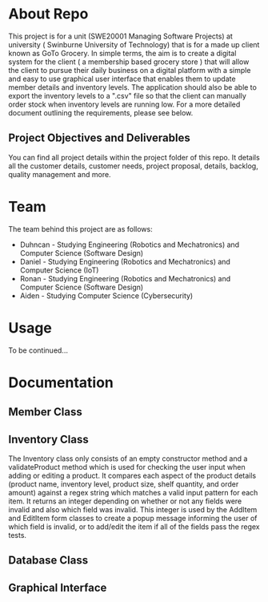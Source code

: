 # About Repo
This project is for a unit (SWE20001 Managing Software Projects) at university ( Swinburne University of Technology) that is for a made up client known as GoTo Grocery. In simple terms, the aim is to create a digital system for the client ( a membership based grocery store ) that will allow the client to pursue their daily business on a digital platform with a simple and easy to use graphical user interface that enables them to update member details and inventory levels. The application should also be able to export the inventory levels to a ".csv" file so that the client can manually order stock when inventory levels are running low. For a more detailed document outlining the requirements, please see below. 

## Project Objectives and Deliverables
You can find all project details within the project folder of this repo. It details all the customer details, customer needs, project proposal, details, backlog, quality management and more.

# Team
The team behind this project are as follows:
- Duhncan - Studying Engineering (Robotics and Mechatronics) and Computer Science (Software Design)
- Daniel - Studying Engineering (Robotics and Mechatronics) and Computer Science (IoT)
- Ronan - Studying Engineering (Robotics and Mechatronics) and Computer Science (Software Design)
- Aiden - Studying Computer Science (Cybersecurity)

# Usage
To be continued...

# Documentation 
## Member Class

## Inventory Class
The Inventory class only consists of an empty constructor method and a validateProduct method which is used for checking the user input when adding or editing a product. It compares each aspect of the product details (product name, inventory level, product size, shelf quantity, and order amount) against a regex string which matches a valid input pattern for each item. It returns an integer depending on whether or not any fields were invalid and also which field was invalid. This integer is used by the AddItem and EditItem form classes to create a popup message informing the user of which field is invalid, or to add/edit the item if all of the fields pass the regex tests.

## Database Class

## Graphical Interface
